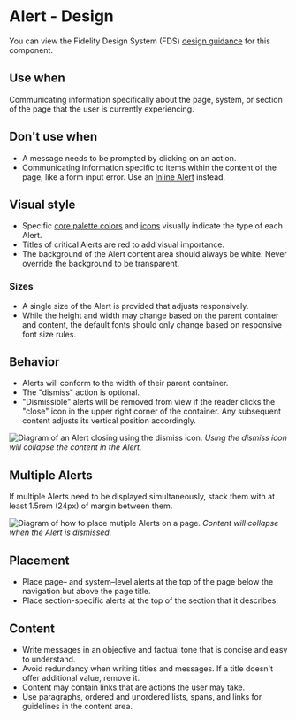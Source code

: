 # Alert - Design

You can view the Fidelity Design System (FDS) [design guidance](https://design.fmr.com/fds/web/help-systems/message/#visual-design-specifications) for this component.

## Use when

Communicating information specifically about the page, system, or section of the page that the user is currently experiencing.

## Don't use when

- A message needs to be prompted by clicking on an action.
- Communicating information specific to items within the content of the page, like a form input error. Use an [Inline Alert](/components/inline-alert/inline-alert.html) instead.

## Visual style

- Specific [core palette colors](/visual-style/color/color.html#alerts) and [icons](/components/icon/icon.html#names) visually indicate the type of each Alert.
- Titles of critical Alerts are red to add visual importance.
- The background of the Alert content area should always be white. Never override the background to be transparent.

### Sizes

- A single size of the Alert is provided that adjusts responsively.
- While the height and width may change based on the parent container and content, the default fonts should only change based on responsive font size rules.

## Behavior

- Alerts will conform to the width of their parent container.
- The "dismiss" action is optional.
- "Dismissible" alerts will be removed from view if the reader clicks the "close" icon in the upper right corner of the container. Any subsequent content adjusts its vertical position accordingly.

![Diagram of an Alert closing using the dismiss icon.](/images/alert/doc-alert-dismiss.png)
_Using the dismiss icon will collapse the content in the Alert._

## Multiple Alerts

If multiple Alerts need to be displayed simultaneously, stack them with at least 1.5rem (24px) of margin between them.

![Diagram of how to place mutiple Alerts on a page.](/images/alert/doc-alert-multiple.png)
_Content will collapse when the Alert is dismissed._

## Placement

- Place page– and system–level alerts at the top of the page below the navigation but above the page title.
- Place section-specific alerts at the top of the section that it describes.

## Content

- Write messages in an objective and factual tone that is concise and easy to understand.
- Avoid redundancy when writing titles and messages. If a title doesn't offer additional value, remove it.
- Content may contain links that are actions the user may take.
- Use paragraphs, ordered and unordered lists, spans, and links for guidelines in the content area.
